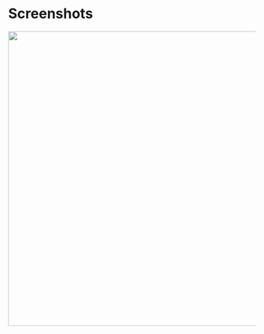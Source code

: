 <h1>Screenshots</h1>

<img src="https://user-images.githubusercontent.com/64019703/200888025-70d5aeb4-6081-4bf1-ac06-584a23947150.png" height="600" style="max-width: 100%;">
